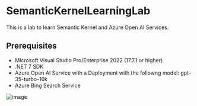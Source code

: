 # SemanticKernelLearningLab
This is a lab to learn Semantic Kernel and Azure Open AI Services.

## Prerequisites
* Microsoft Visual Studio Pro/Enterprise 2022 (17.7.1 or higher)
* .NET 7 SDK
* Azure Open AI Service with a Deployment with the followng model: gpt-35-turbo-16k
* Azure Bing Search Service

![image](https://github.com/walidamro-msft/SemanticKernelLearningLab/assets/60905923/af609cbf-5ceb-4244-b9bc-f96f5b769888)


